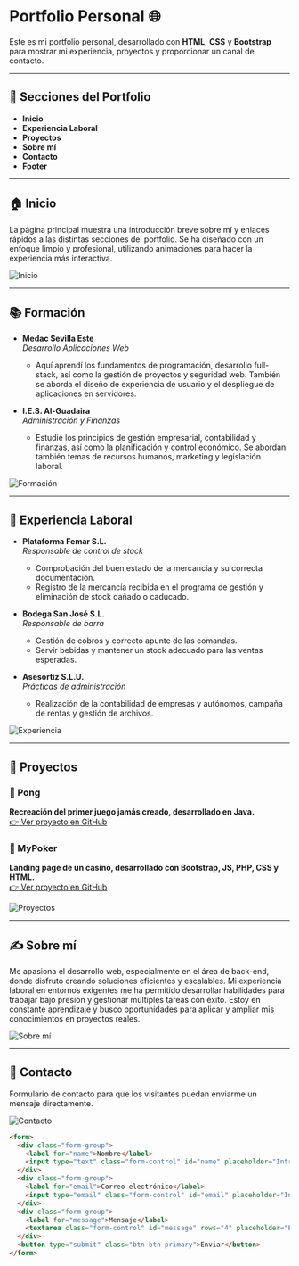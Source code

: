 # Portfolio Personal 🌐

Este es mi portfolio personal, desarrollado con **HTML**, **CSS** y **Bootstrap** para mostrar mi experiencia, proyectos y proporcionar un canal de contacto.

---

## 📄 Secciones del Portfolio  
- **Inicio**  
- **Experiencia Laboral**  
- **Proyectos**  
- **Sobre mí**  
- **Contacto**  
- **Footer**  

---

## 🏠 Inicio  
La página principal muestra una introducción breve sobre mí y enlaces rápidos a las distintas secciones del portfolio. Se ha diseñado con un enfoque limpio y profesional, utilizando animaciones para hacer la experiencia más interactiva.  

![Inicio](/ImagenesReadme/1.png)

---

## 📚 Formación  

- **Medac Sevilla Este**  
  _Desarrollo Aplicaciones Web_  
  - Aquí aprendí los fundamentos de programación, desarrollo full-stack, así como la gestión de proyectos y seguridad web. También se aborda el diseño de experiencia de usuario y el despliegue de aplicaciones en servidores.  

- **I.E.S. Al-Guadaira**  
  _Administración y Finanzas_  
  - Estudié los principios de gestión empresarial, contabilidad y finanzas, así como la planificación y control económico. Se abordan también temas de recursos humanos, marketing y legislación laboral.  

![Formación](/ImagenesReadme/2.png)

---

## 💼 Experiencia Laboral  

- **Plataforma Femar S.L.**  
  _Responsable de control de stock_  
  - Comprobación del buen estado de la mercancía y su correcta documentación.  
  - Registro de la mercancía recibida en el programa de gestión y eliminación de stock dañado o caducado.

- **Bodega San José S.L.**  
  _Responsable de barra_  
  - Gestión de cobros y correcto apunte de las comandas.  
  - Servir bebidas y mantener un stock adecuado para las ventas esperadas.

- **Asesortiz S.L.U.**  
  _Prácticas de administración_  
  - Realización de la contabilidad de empresas y autónomos, campaña de rentas y gestión de archivos.

![Experiencia](/ImagenesReadme/3.png)

---

## 📂 Proyectos  

### 🔹 Pong  
**Recreación del primer juego jamás creado, desarrollado en Java.**  
[👉 Ver proyecto en GitHub](https://github.com/AntrisMedac/Pong.git)  

### 🔹 MyPoker  
**Landing page de un casino, desarrollado con Bootstrap, JS, PHP, CSS y HTML.**  
[👉 Ver proyecto en GitHub](https://github.com/AntrisMedac/Poker.git)  

![Proyectos](/public/ImagenesReadme/4.png)

---

## ✍️ Sobre mí  
Me apasiona el desarrollo web, especialmente en el área de back-end, donde disfruto creando soluciones eficientes y escalables. Mi experiencia laboral en entornos exigentes me ha permitido desarrollar habilidades para trabajar bajo presión y gestionar múltiples tareas con éxito. Estoy en constante aprendizaje y busco oportunidades para aplicar y ampliar mis conocimientos en proyectos reales.  

![Sobre mí](/ImagenesReadme/5.png)

---

## 📧 Contacto  
Formulario de contacto para que los visitantes puedan enviarme un mensaje directamente.

![Contacto](/ImagenesReadme/6.png)

```html
<form>
  <div class="form-group">
    <label for="name">Nombre</label>
    <input type="text" class="form-control" id="name" placeholder="Introduce tu nombre" required>
  </div>
  <div class="form-group">
    <label for="email">Correo electrónico</label>
    <input type="email" class="form-control" id="email" placeholder="Introduce tu correo" required>
  </div>
  <div class="form-group">
    <label for="message">Mensaje</label>
    <textarea class="form-control" id="message" rows="4" placeholder="Escribe tu mensaje" required></textarea>
  </div>
  <button type="submit" class="btn btn-primary">Enviar</button>
</form>
